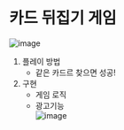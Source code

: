 # 카드 뒤집기 게임
 ![image](https://github.com/iou-bohun/NBCamp/assets/56661597/490a661d-4817-4a84-bd41-2baacb94019b)   

1. 플레이 방법
   * 같은 카드르 찾으면 성공!
2. 구현
   * 게임 로직
   * 광고기능   
     ![image](https://github.com/iou-bohun/NBCamp/assets/56661597/8d8718a2-a0bb-4957-85ef-fa7978f5657d)


